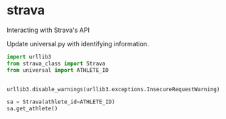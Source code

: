 # strava
Interacting with Strava's API

Update universal.py with identifying information.


```python
import urllib3
from strava_class import Strava
from universal import ATHLETE_ID


urllib3.disable_warnings(urllib3.exceptions.InsecureRequestWarning)

sa = Strava(athlete_id=ATHLETE_ID)
sa.get_athlete()
```